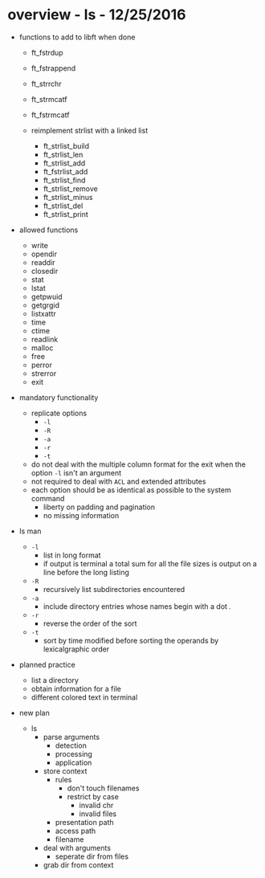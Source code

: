 # overview - ls - 12/25/2016

* functions to add to libft when done 
	* ft_fstrdup
	* ft_fstrappend
	* ft_strrchr	
	* ft_strmcatf
	* ft_fstrmcatf

	* reimplement strlist with a linked list
		* ft_strlist_build
		* ft_strlist_len	
		* ft_strlist_add
		* ft_fstrlist_add
		* ft_strlist_find
		* ft_strlist_remove
		* ft_strlist_minus
		* ft_strlist_del
		* ft_strlist_print



* allowed functions
	* write
	* opendir
	* readdir
	* closedir
	* stat
	* lstat
	* getpwuid
	* getgrgid
	* listxattr
	* time
	* ctime
	* readlink
	* malloc
	* free
	* perror
	* strerror
	* exit

* mandatory functionality
	* replicate options
		* `-l`
		* `-R`
		* `-a`
		* `-r`
		* `-t`
	* do not deal with the multiple column format for the exit when the option 	`-l` isn't an argument
	* not required to deal with `ACL` and extended attributes
	* each option should be as identical as possible to the system command
		* liberty on padding and pagination
		* no missing information	

* ls man
	* `-l`
		* list in long format
		* if output is terminal a total sum for all the file sizes is output on a line before the long listing
	* `-R`	
		* recursively list subdirectories encountered
	* `-a`
		* include directory entries whose names begin with a dot *.*
	* `-r`
		* reverse the order of the sort
	* `-t`
		* sort by time modified before sorting the operands by lexicalgraphic order

* planned practice
	* list a directory
	* obtain information for a file
	* different colored text in terminal 


* new plan
	* ls
		* parse arguments
			* detection
			* processing
			* application
		* store context
			* rules
				* don't touch filenames
				* restrict by case
					* invalid chr
					* invalid files
			* presentation path
			* access path
			* filename
		* deal with arguments
			* seperate dir from files
		* grab dir from context
		




